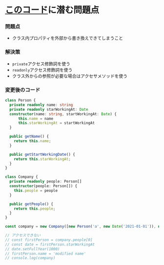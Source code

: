 # [このコード](https://www.typescriptlang.org/play?#code/MYGwhgzhAEAKCmAnCB7AdtA3gWAFDQOgAcBXAIxAEtho0wBbeALmggBdFK0BzPQ48lRrswiAOopEAay7cAgmxYARMG3h9CwdO0QlgbSQAo6jFjtkAaVm1FsJ02QuWr4ASiwb+BNgAtKEADoTeGgAXloGdXwvbz9AkXFJGR4FMOtbe2T5Nk9oAF88Atw8UEgYAGEUeiIwNABPD2iCUgpqYngUIhBmOCRUNABtAF1crTQdPQNEQyIOrp6EZHRh9xwmr19-ANnO7rSd+dyiopLtNmgtatqG8LR4AHdoSqv6wwG7x8X+wwByMB+rB9oCo1L8AEwABjBAEYALQQuEIn6uVyAh69JZoX5kAG0dEg+DgqGIuHQ5GuIauU7jc4AM0oyDYX3QaUuNXq2zm3QGEJGxVwAHoBdBAKrygEiGQDSDIA7BkAtwyADoZAMMMgHqGQDWDIB-eUAFK6ATQZANEMgH0GQCBDIBABmZGDkUsAJ0qATaVANGpgGnNQCnpoAkhkAa8qAKIZAF+KWup7GgABMXGl6YzTQEEplHDl+ULoIBVBkAfgyANQZ44ArBnlysA5gyawDqDIAzBkAIgw6lMSjOAEqjAMYMucAL2aABtM89n44AxBjwAbUYfgbAAYiQQCAAJrwUSGaEQ0dU3DB9ih4JpH70FB+yj0+B+iKMH54H0oboBEAobiGNnXdwxo-1KWAWjkVYBqFXjgBiGAt603Qc3W+0OwAyDIBITUA8QyVhuNoAgP94EAA)に潜む問題点

### 問題点
- クラス内プロパティを外部から書き換えできてしまうこと

### 解決策
- `private`アクセス修飾詞を使う
- `readonly`アクセス修飾詞を使う
- クラス外からの参照が必要な場合はアクセサメソッドを使う

### 変更後のコード
```typescript
class Person {
  private readonly name: string
  private readonly starWorkingAt: Date
  constructor(name: string, startWorkingAt: Date) {
      this.name = name
      this.starWorkingAt = startWorkingAt
  }

  public getName() {
    return this.name;
  }

  public getStartWorkingDate() {
    return this.starWorkingAt;
  }
}

class Company {
  private readonly people: Person[]
  constructor(people: Person[]) {
    this.people = people
  }

  public getPeople() {
    return this.people;
  }
}

const company = new Company([new Person('a', new Date('2021-01-01')), new Person('b', new Date('2021-01-1'))])

// アクセスできない
// const firstPerson = company.people[0]
// const date = firstPerson.starWorkingAt
// date.setFullYear(1000)
// firstPerson.name = 'modified name'
// console.log(company)
```